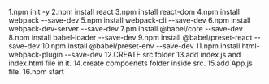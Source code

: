 1.npm init -y
2.npm install react 
3.npm install react-dom
4.npm install webpack --save-dev
5.npm install webpack-cli --save-dev
6.npm install webpack-dev-server --save-dev
7.pm install @babel/core --save-dev
8.npm install babel-loader --save-dev
9.npm install @babel/preset-react --save-dev
10.npm install @babel/preset-env --save-dev
11.npm install html-webpack-plugin --save-dev
12.CREATE src folder
13.add index.js and index.html file in it.
14.create compoenets folder inside src.
15.add App.js file.
16.npm start
